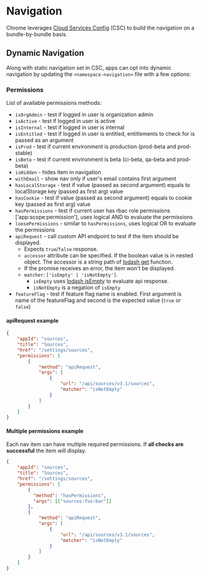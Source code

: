 # Navigation

Chrome leverages [Cloud Services Config](https://github.com/redhatinsights/cloud-services-config) (CSC) to build the navigation on a bundle-by-bundle basis.

## Dynamic Navigation

Along with static navigation set in CSC, apps can opt into dynamic navigation by updating the `<namespace-navigation>` file with a few options:

### Permissions

List of available permissions methods:

* `isOrgAdmin` - test if logged in user is organization admin
* `isActive` - test if logged in user is active
* `isInternal` - test if logged in user is internal
* `isEntitled` - test if logged in user is entitled, entitlements to check for is passed as an argument
* `isProd` - test if current environment is production (prod-beta and prod-stable)
* `isBeta` - test if current environment is beta (ci-beta, qa-beta and prod-beta)
* `isHidden` - hides item in navigation
* `withEmail` - show nav only if user's email contains first argument
* `hasLocalStorage` - test if value (passed as second argument) equals to localStorage key (passed as first arg) value
* `hasCookie` - test if value (passed as second argument) equals to cookie  key (passed as first arg) value
* `hasPermissions` - test if current user has rbac role permissions ['app:scope:permission'], uses logical AND to evaluate the permissions
* `loosePermissions` - similar to `hasPermissions`, uses logical OR to evaluate the permissions
* `apiRequest` - call custom API endpoint to test if the item should be displayed.
  * Expects `true`/`false` response.
  * `accessor` attribute can be specified. If the boolean value is in nested object. The accessor is a string path of [lodash get](https://lodash.com/docs/4.17.15#get) function.
  * If the promise receives an error, the item won't be displayed.
  * `matcher`: `['isEmpty' | 'isNotEmpty']`.
    * `isEmpty` uses [lodash isEmpty](https://lodash.com/docs/4.17.15#isEmpty) to evaluate api response.
    * `isNotEmpty` is a negation of `isEmpty`
* `featureFlag` - test if feature flag name is enabled. First argument is name of the featureFlag and second is the expected value (`true` or `false`)

#### apiRequest example

```JSON
{
    "appId": "sources",
    "title": "Sources",
    "href": "/settings/sources",
    "permissions": [
        {
            "method": "apiRequest",
            "args": [
                {
                    "url": "/api/sources/v3.1/sources",
                    "matcher": "isNotEmpty"
                }
            ]
        }
    ]
}
 ```

#### Multiple permissions example

Each nav item can have multiple required permissions. If **all checks are successful** the item will display.

```JSON
{
    "appId": "sources",
    "title": "Sources",
    "href": "/settings/sources",
    "permissions": [
        {
          "method": "hasPermissions",
          "args": [["sources:foo:bar"]]
        },
        {
            "method": "apiRequest",
            "args": [
                {
                    "url": "/api/sources/v3.1/sources",
                    "matcher": "isNotEmpty"
                }
            ]
        }
    ]
}
```
